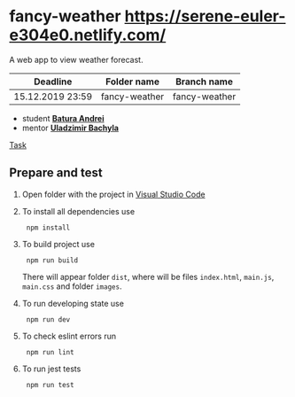 # fancy-weather https://serene-euler-e304e0.netlify.com/
A web app to view weather forecast.

| Deadline  | Folder name | Branch name |
|-----------|-------------|-------------|
| 15.12.2019 23:59 | fancy-weather | fancy-weather |


* student **[Batura Andrei](https://github.com/BaturaAndrew)**
* mentor **[Uladzimir Bachyla](https://github.com/bachyla)**

[Task](https://github.com/rolling-scopes-school/tasks/blob/master/tasks/fancy-weather.md)

## Prepare and test
1. Open folder with the project in [Visual Studio Code](https://code.visualstudio.com/download)

2. To install all dependencies use 

        npm install
        
3. To build project use

        npm run build

    There will appear folder `dist`, where will be files `index.html`, `main.js`, `main.css` and  folder `images`.
4. To run developing state use

        npm run dev
    
5. To check eslint errors run 

        npm run lint

6. To run jest tests 

        npm run test
